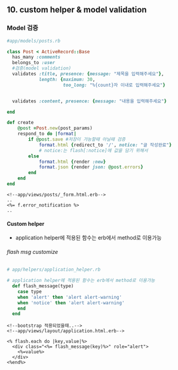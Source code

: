 ##  10. custom helper & model validation



### Model 검증

```ruby
#app/models/posts.rb

class Post < ActiveRecord::Base
  has_many :comments
  belongs_to :user
  #검증(model validation)
  validates :title, presence: {message: "제목을 입력해주세요"},
            length: {maximum: 30,
                     too_long: "%{count}자 이내로 입력해주세요"}


  validates :content, presence: {message: "내용을 입력해주세요"}

end
```

```ruby
def create
    @post =Post.new(post_params)
    respond_to do |format|
    	if @post.save #저장이 가능할때 아닐때 검증
            format.html {redirect_to '/', notice: "글 작성완료"}
            # notice:는 flash[:notice]에 값을 담기 위해서
        else
            format.html {render :new}
            format.json {render json: @post.errors}
        end
    end
end

```

```erb
<!--app/views/posts/_form.html.erb-->
..
<%= f.error_notification %>
..
```



#### Custom helper

- application helper에 적용된 함수는 erb에서 method로 이용가능 



###### flash msg customize

```ruby
# app/helpers/application_helper.rb

# application helper에 적용된 함수는 erb에서 method로 이용가능 
  def flash_message(type)
    case type
    when 'alert' then 'alert alert-warning'
    when 'notice' then 'alert alert-warning'
    end
  end
```

```erb
<!--bootstrap 적용되었을때..-->
<!--app/views/layout/application.html.erb-->

<% flash.each do |key,value|%>
  <div class="<%= flash_message(key)%>" role="alert">
    <%=value%>
  </div>
<%end%>
```

